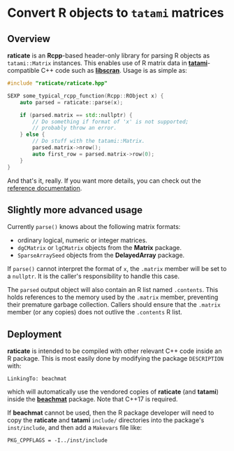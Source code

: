 # Convert R objects to `tatami` matrices

## Overview

**raticate** is an **Rcpp**-based header-only library for parsing R objects as `tatami::Matrix` instances.
This enables use of R matrix data in [**tatami**](https://github.com/LTLA/tatami)-compatible C++ code such as [**libscran**](https://github.com/LTLA/libscran).
Usage is as simple as:

```cpp
#include "raticate/raticate.hpp"

SEXP some_typical_rcpp_function(Rcpp::RObject x) {
    auto parsed = raticate::parse(x);

    if (parsed.matrix == std::nullptr) {
        // Do something if format of 'x' is not supported;
        // probably throw an error.
    } else {
        // Do stuff with the tatami::Matrix.
        parsed.matrix->nrow();
        auto first_row = parsed.matrix->row(0);
    }
}
```

And that's it, really.
If you want more details, you can check out the [reference documentation](https://ltla.github.io/raticate).

## Slightly more advanced usage

Currently `parse()` knows about the following matrix formats:

- ordinary logical, numeric or integer matrices.
- `dgCMatrix` or `lgCMatrix` objects from the **Matrix** package.
- `SparseArraySeed` objects from the **DelayedArray** package.

If `parse()` cannot interpret the format of `x`, the `.matrix` member will be set to a `nullptr`.
It is the caller's responsibility to handle this case.

The `parsed` output object will also contain an R list named `.contents`.
This holds references to the memory used by the `.matrix` member, preventing their premature garbage collection.
Callers should ensure that the `.matrix` member (or any copies) does not outlive the `.contents` R list.

## Deployment

**raticate** is intended to be compiled with other relevant C++ code inside an R package.
This is most easily done by modifying the package `DESCRIPTION` with:

```
LinkingTo: beachmat
```

which will automatically use the vendored copies of **raticate** (and **tatami**) inside the [**beachmat**](http://bioconductor.org/packages/beachmat) package.
Note that C++17 is required.

If **beachmat** cannot be used, then the R package developer will need to copy the **raticate** and **tatami** `include/` directories into the package's `inst/include`,
and then add a `Makevars` file like:

```
PKG_CPPFLAGS = -I../inst/include
```

